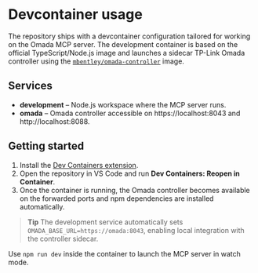 # Devcontainer usage

The repository ships with a devcontainer configuration tailored for working on the Omada MCP server. The development container is based on the official TypeScript/Node.js image and launches a sidecar TP-Link Omada controller using the [`mbentley/omada-controller`](https://hub.docker.com/r/mbentley/omada-controller) image.

## Services

- **development** – Node.js workspace where the MCP server runs.
- **omada** – Omada controller accessible on https://localhost:8043 and http://localhost:8088.

## Getting started

1. Install the [Dev Containers extension](https://marketplace.visualstudio.com/items?itemName=ms-vscode-remote.remote-containers).
2. Open the repository in VS Code and run **Dev Containers: Reopen in Container**.
3. Once the container is running, the Omada controller becomes available on the forwarded ports and npm dependencies are installed automatically.

> **Tip**
> The development service automatically sets `OMADA_BASE_URL=https://omada:8043`, enabling local integration with the controller sidecar.

Use `npm run dev` inside the container to launch the MCP server in watch mode.
